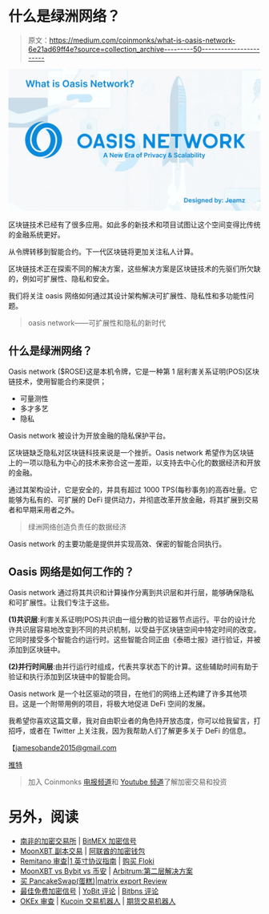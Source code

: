 # 什么是绿洲网络？

> 原文：<https://medium.com/coinmonks/what-is-oasis-network-6e21ad69ff4e?source=collection_archive---------50----------------------->

![](img/59b260f12a3f0aa4867613a4a4702be8.png)

区块链技术已经有了很多应用。如此多的新技术和项目试图让这个空间变得比传统的金融系统更好。

从令牌转移到智能合约。下一代区块链将更加关注私人计算。

区块链技术正在探索不同的解决方案，这些解决方案是区块链技术的先驱们所欠缺的，例如可扩展性、隐私和安全。

我们将关注 oasis 网络如何通过其设计架构解决可扩展性、隐私性和多功能性问题。

> oasis network——可扩展性和隐私的新时代

## 什么是绿洲网络？

Oasis network ($ROSE)这是本机令牌，它是一种第 1 层利害关系证明(POS)区块链技术，使用智能合约来提供；

*   可量测性
*   多才多艺
*   隐私

Oasis network 被设计为开放金融的隐私保护平台。

区块链缺乏隐私对区块链科技来说是一个挫折。Oasis network 希望作为区块链上的一项以隐私为中心的技术来弥合这一差距，以支持去中心化的数据经济和开放的金融。

通过其架构设计，它是安全的，并具有超过 1000 TPS(每秒事务)的高吞吐量。它能够为私有的、可扩展的 DeFi 提供动力，并彻底改革开放金融，将其扩展到交易者和早期采用者之外。

> 绿洲网络创造负责任的数据经济

Oasis network 的主要功能是提供并实现高效、保密的智能合同执行。

## Oasis 网络是如何工作的？

Oasis network 通过将其共识和计算操作分离到共识层和并行层，能够确保隐私和可扩展性。让我们专注于这些。

**(1)共识层**:利害关系证明(POS)共识由一组分散的验证器节点运行。平台的设计允许共识层容易地改变到不同的共识机制，以受益于区块链空间中特定时间的改变。它同时接受多个智能合约运行时。这些智能合同正由《泰晤士报》进行验证，并被添加到区块链中。

**(2)并行时间层**:由并行运行时组成，代表共享状态下的计算。这些辅助时间有助于验证和执行添加到区块链中的智能合同。

Oasis network 是一个社区驱动的项目，在他们的网络上还构建了许多其他项目。这是一个附带用例的项目，将极大地促进 DeFi 空间的发展。

我希望你喜欢这篇文章，我对自由职业者的角色持开放态度，你可以给我留言，打招呼，或者在 Twitter 上关注我，因为我帮助人们了解更多关于 DeFi 的信息。

【jamesobande2015@gmail.com 

[推特](https://twitter.com/jeamz007)

> 加入 Coinmonks [电报频道](https://t.me/coincodecap)和 [Youtube 频道](https://www.youtube.com/c/coinmonks/videos)了解加密交易和投资

# 另外，阅读

*   [南非的加密交易所](https://coincodecap.com/crypto-exchanges-in-south-africa) | [BitMEX 加密信号](https://coincodecap.com/bitmex-crypto-signals)
*   [MoonXBT 副本交易](https://coincodecap.com/moonxbt-copy-trading) | [阿联酋的加密钱包](https://coincodecap.com/crypto-wallets-in-uae)
*   [Remitano 审查](https://coincodecap.com/remitano-review)|[1 英寸协议指南](https://coincodecap.com/1inch) | [购买 Floki](https://coincodecap.com/buy-floki-inu-token)
*   [MoonXBT vs Bybit vs 币安](https://coincodecap.com/bybit-binance-moonxbt) | [Arbitrum:第二层解决方案](https://coincodecap.com/arbitrum)
*   [买 PancakeSwap(蛋糕)](https://coincodecap.com/buy-pancakeswap)|[matrix export Review](https://coincodecap.com/matrixport-review)
*   [最佳免费加密信号](https://coincodecap.com/free-crypto-signals) | [YoBit 评论](/coinmonks/yobit-review-175464162c62) | [Bitbns 评论](/coinmonks/bitbns-review-38256a07e161)
*   [OKEx 审查](/coinmonks/okex-review-6b369304110f) | [Kucoin 交易机器人](/coinmonks/kucoin-trading-bot-automate-your-trades-8cf0ca2138e0) | [期货交易机器人](/coinmonks/futures-trading-bots-5a282ccee3f5)